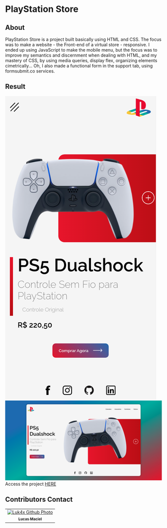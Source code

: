 # PlayStation Store

## About
PlayStation Store is a project built basically using HTML and CSS. The focus was to make a website - the Front-end of a virtual store - responsive. I ended up using JavaScript to make the mobile menu, but the focus was to improve my semantics and discernment when dealing with HTML, and my mastery of CSS, by using media queries, display flex, organizing elements cimetrically...
Oh, I also made a functional form in the support tab, using formsubmit.co services.

## Result
<img src="./images/result2.png" alt="challenge-result">
<img src="./images/result1.png" alt="challenge-result">
Access the project <a href="https://luk4x.github.io/playstation-store/">HERE</a>

## Contributors Contact
<table>
  <tr>
    <td align="center">
      <a href="https://www.linkedin.com/in/lucasmacielf/">
        <img src="https://avatars.githubusercontent.com/Luk4x" width="150px;" alt="Luk4x Github Photo"/><br>
        <sub>
          <b>Lucas Maciel</b>
        </sub>
      </a>
    </td>
  </tr>
</table>
